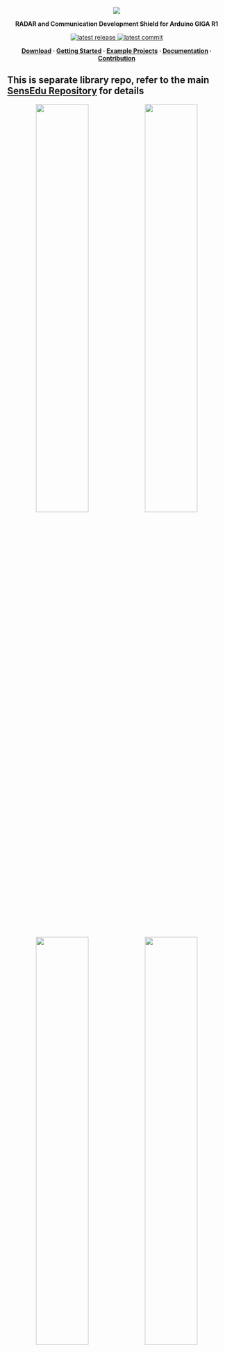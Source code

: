 <p align="center">
  <img src="https://ik.imagekit.io/vladysor/SensEdu/SensEdu_seprepo.png?updatedAt=1741961204816">
</p>

<b>
<p align="center">RADAR and Communication Development Shield for Arduino GIGA R1</p>
</b>

<p align="center">
  <a href="https://github.com/ShiegeChan/SensEdu/releases/" target="_blank">
    <img src="https://img.shields.io/github/v/release/ShiegeChan/Edusense?include_prereleases" alt="latest release" />
  </a>
  <a href="https://github.com/ShiegeChan/SensEdu/commits/main" target="_blank">
    <img src="https://img.shields.io/github/last-commit/ShiegeChan/Edusense" alt="latest commit" />
  </a>
</p>

<b>
<p align="center">
	<a href="https://github.com/ShiegeChan/SensEdu/releases" target="_blank">Download</a> ·
	<a href="https://shiegechan.github.io/SensEdu/getting-started/" target="_blank">Getting Started</a> ·
	<a href="https://shiegechan.github.io/SensEdu/projects/" target="_blank">Example Projects</a> ·
	<a href="https://shiegechan.github.io/SensEdu/" target="_blank">Documentation</a> ·
	<a href="https://shiegechan.github.io/SensEdu/contributing/" target="_blank">Contribution</a>
</p>
</b>

## This is separate library repo, refer to the main [SensEdu Repository] for details

<p align="center" style="margin:0">
  <img src="https://ik.imagekit.io/vladysor/SensEdu/UltraSoundDistanceMeasurements.png?updatedAt=1737991669929" width="49%">
  <img src="https://ik.imagekit.io/vladysor/SensEdu/xcorr.png?updatedAt=1737991668627" width="49%">
  <img src="https://ik.imagekit.io/vladysor/SensEdu/WiFi_comms.png?updatedAt=1737991665342" width="49%">
  <img src="https://ik.imagekit.io/vladysor/SensEdu/ChirpSignalGen.png?updatedAt=1741772505954" width="49%">
  <img src="https://ik.imagekit.io/vladysor/SensEdu/FMCW.png?updatedAt=1741703584379">
</p>

[SensEdu Repository]: https://github.com/ShiegeChan/SensEdu